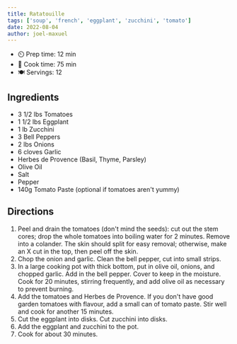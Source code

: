 ```yaml
---
title: Ratatouille
tags: ['soup', 'french', 'eggplant', 'zucchini', 'tomato']
date: 2022-08-04
author: joel-maxuel
---
```


- ⏲️ Prep time: 12 min
- 🍳 Cook time: 75 min
- 🍽️ Servings: 12

## Ingredients

- 3 1/2 lbs Tomatoes
- 1 1/2 lbs Eggplant
- 1 lb Zucchini
- 3 Bell Peppers
- 2 lbs Onions
- 6 cloves Garlic
- Herbes de Provence (Basil, Thyme, Parsley)
- Olive Oil
- Salt
- Pepper
- 140g Tomato Paste (optional if tomatoes aren't yummy)

## Directions

1. Peel and drain the tomatoes (don't mind the seeds): cut out the stem cores; drop the whole tomatoes into boiling water for 2 minutes. Remove into a colander. The skin should split for easy removal; otherwise, make an X cut in the top, then peel off the skin.
2. Chop the onion and garlic. Clean the bell pepper, cut into small strips.
3. In a large cooking pot with thick bottom, put in olive oil, onions, and chopped garlic. Add in the bell pepper. Cover to keep in the moisture. Cook for 20 minutes, stirring frequently, and add olive oil as necessary to prevent burning.
4. Add the tomatoes and Herbes de Provence. If you don't have good garden tomatoes with flavour, add a small can of tomato paste. Stir well and cook for another 15 minutes.
5. Cut the eggplant into disks. Cut zucchini into disks.
6. Add the eggplant and zucchini to the pot. 
7. Cook for about 30 minutes.
